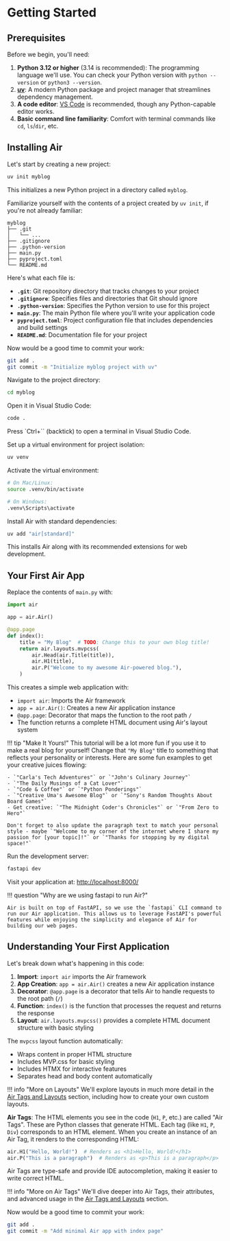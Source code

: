 # Getting Started

## Prerequisites

Before we begin, you'll need:

1. **Python 3.12 or higher** (3.14 is recommended): The programming language we'll use. You can check your Python version with `python --version` or `python3 --version`.
2. **[uv](https://docs.astral.sh/uv/getting-started/installation/#installing-uv)**: A modern Python package and project manager that streamlines dependency management.
3. **A code editor**: [VS Code](https://code.visualstudio.com/) is recommended, though any Python-capable editor works.
4. **Basic command line familiarity**: Comfort with terminal commands like `cd`, `ls`/`dir`, etc.

## Installing Air

Let's start by creating a new project:

```bash
uv init myblog
```

This initializes a new Python project in a directory called `myblog`.

Familiarize yourself with the contents of a project created by `uv init`, if you're not already familiar:

```
myblog
├── .git
│   └── ...
├── .gitignore
├── .python-version
├── main.py
├── pyproject.toml
└── README.md
```

Here's what each file is:

- **`.git`**: Git repository directory that tracks changes to your project
- **`.gitignore`**: Specifies files and directories that Git should ignore
- **`.python-version`**: Specifies the Python version to use for this project
- **`main.py`**: The main Python file where you'll write your application code
- **`pyproject.toml`**: Project configuration file that includes dependencies and build settings
- **`README.md`**: Documentation file for your project

Now would be a good time to commit your work:

```bash
git add .
git commit -m "Initialize myblog project with uv"
```

Navigate to the project directory:

```bash
cd myblog
```

Open it in Visual Studio Code:

```bash
code .
```

Press `Ctrl+`` (backtick) to open a terminal in Visual Studio Code.

Set up a virtual environment for project isolation:

```bash
uv venv
```

Activate the virtual environment:

```bash
# On Mac/Linux:
source .venv/bin/activate

# On Windows:
.venv\Scripts\activate
```

Install Air with standard dependencies:

```bash
uv add "air[standard]"
```

This installs Air along with its recommended extensions for web development.

## Your First Air App

Replace the contents of `main.py` with:

```python title="main.py"
import air

app = air.Air()

@app.page
def index():
    title = "My Blog"  # TODO: Change this to your own blog title!
    return air.layouts.mvpcss(
        air.Head(air.Title(title)),
        air.H1(title),
        air.P("Welcome to my awesome Air-powered blog."),
    )
```

This creates a simple web application with:

- `import air`: Imports the Air framework
- `app = air.Air()`: Creates a new Air application instance
- `@app.page`: Decorator that maps the function to the root path `/`
- The function returns a complete HTML document using Air's layout system

!!! tip "Make It Yours!"
    This tutorial will be a lot more fun if you use it to make a real blog for yourself! Change that `"My Blog"` title to something that reflects your personality or interests. Here are some fun examples to get your creative juices flowing:
    
    - `"Carla's Tech Adventures"` or `"John's Culinary Journey"`
    - `"The Daily Musings of a Cat Lover"`
    - `"Code & Coffee"` or `"Python Ponderings"`
    - `"Creative Uma's Awesome Blog"` or `"Sony's Random Thoughts About Board Games"`
    - Get creative: `"The Midnight Coder's Chronicles"` or `"From Zero to Hero"`
    
    Don't forget to also update the paragraph text to match your personal style - maybe `"Welcome to my corner of the internet where I share my passion for [your topic]!"` or `"Thanks for stopping by my digital space!"`

Run the development server:

```bash
fastapi dev
```

Visit your application at: <a href="http://localhost:8000/" target="_blank">http://localhost:8000/</a>

!!! question "Why are we using fastapi to run Air?"

    Air is built on top of FastAPI, so we use the `fastapi` CLI command to run our Air application. This allows us to leverage FastAPI's powerful features while enjoying the simplicity and elegance of Air for building our web pages.

## Understanding Your First Application

Let's break down what's happening in this code:

1. **Import**: `import air` imports the Air framework
2. **App Creation**: `app = air.Air()` creates a new Air application instance
3. **Decorator**: `@app.page` is a decorator that tells Air to handle requests to the root path (`/`)
4. **Function**: `index()` is the function that processes the request and returns the response
5. **Layout**: `air.layouts.mvpcss()` provides a complete HTML document structure with basic styling

The `mvpcss` layout function automatically:

- Wraps content in proper HTML structure
- Includes MVP.css for basic styling
- Includes HTMX for interactive features
- Separates head and body content automatically

!!! info "More on Layouts"
    We'll explore layouts in much more detail in the [Air Tags and Layouts](04-air-tags-and-layouts.md) section, including how to create your own custom layouts.

**Air Tags**: The HTML elements you see in the code (`H1`, `P`, etc.) are called "Air Tags". These are Python classes that generate HTML. Each tag (like `H1`, `P`, `Div`) corresponds to an HTML element. When you create an instance of an Air Tag, it renders to the corresponding HTML:

```python
air.H1("Hello, World!")  # Renders as <h1>Hello, World!</h1>
air.P("This is a paragraph")  # Renders as <p>This is a paragraph</p>
```

Air Tags are type-safe and provide IDE autocompletion, making it easier to write correct HTML.

!!! info "More on Air Tags"
    We'll dive deeper into Air Tags, their attributes, and advanced usage in the [Air Tags and Layouts](04-air-tags-and-layouts.md) section.

Now would be a good time to commit your work:

```bash
git add .
git commit -m "Add minimal Air app with index page"
```